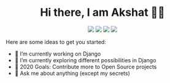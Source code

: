 <span align="center">
 <h1>Hi there, I am Akshat 👨‍💻 </h1>

[![](https://img.icons8.com/material-two-tone/32/000000/instagram-new.png)](https://instagram.com/akshat_g_1903)
[![](https://img.icons8.com/material-two-tone/32/000000/linkedin.png)](https://linkedin.com/in/akshat-g-1903)
[![](https://img.icons8.com/fluent/50/000000/facebook-new.png)](https://www.facebook.com/akshat.gupta.1460)
[![](https://img.icons8.com/windows/32/000000/hackerrank.png)](https://www.hackerrank.com/Akshat1903)

</span>

Here are some ideas to get you started:

- 🔭 I’m currently working on Django
- 🌱 I’m currently exploring different possibilities in Django
- 🥅 2020 Goals: Contribute more to Open Source projects
- 💬 Ask me about anything (except my secrets)

